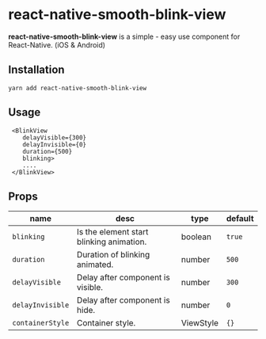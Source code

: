 # react-native-smooth-blink-view

<!--
 * @email: quocvietdang97@gmail.com
-->

**react-native-smooth-blink-view** is a simple - easy use component for React-Native. (iOS & Android)

## Installation

```
yarn add react-native-smooth-blink-view
```

## Usage

```
 <BlinkView 
    delayVisible={300}
    delayInvisible={0}
    duration={500}
    blinking>
    ....
 </BlinkView>
```

## Props
| name | desc | type | default
| --- | --- | --- | --- |
| `blinking` | Is the element start blinking animation. | boolean | `true`
| `duration` | Duration of blinking animated.  | number | `500`
| `delayVisible` | Delay after component is visible.  | number | `300`
| `delayInvisible` | Delay after component is hide.  | number | `0`
| `containerStyle` | Container style.  | ViewStyle | `{}`

